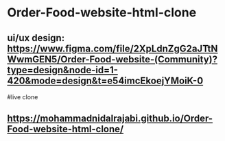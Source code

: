 # Order-Food-website-html-clone
## ui/ux design: https://www.figma.com/file/2XpLdnZgG2aJTtNWwmGEN5/Order-Food-website-(Community)?type=design&node-id=1-420&mode=design&t=e54imcEkoejYMoiK-0
#live clone
## https://mohammadnidalrajabi.github.io/Order-Food-website-html-clone/

